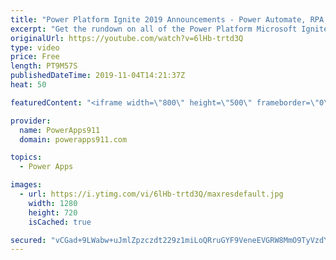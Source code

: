 ```yaml
---
title: "Power Platform Ignite 2019 Announcements - Power Automate, RPA, PBI Security, and more"
excerpt: "Get the rundown on all of the Power Platform Microsoft Ignite 2019 announcements.   Power Automate and Power Apps RPA AI • Key phrase extraction • Language detection • Text recognition • Sentiment analysis Chat bots Teams • Company app gallery, pin to left rail • More triggers and actions • Adaptive"
originalUrl: https://youtube.com/watch?v=6lHb-trtd3Q
type: video
price: Free
length: PT9M57S
publishedDateTime: 2019-11-04T14:21:37Z
heat: 50

featuredContent: "<iframe width=\"800\" height=\"500\" frameborder=\"0\" src=\"https://www.youtube.com/embed/6lHb-trtd3Q\" allow=\"accelerometer; autoplay; encrypted-media; gyroscope; picture-in-picture\" allowfullscreen></iframe>"

provider:
  name: PowerApps911
  domain: powerapps911.com

topics:
  - Power Apps

images:
  - url: https://i.ytimg.com/vi/6lHb-trtd3Q/maxresdefault.jpg
    width: 1280
    height: 720
    isCached: true

secured: "vCGad+9LWabw+uJmlZpzczdt229z1miLoQRruGYF9VeneEVGRW8MmO9TyVzdYgZf7qtg2RslqPK4FOg2NopY/Lk/5y6t5Ol26FH1UPgpbEXH98KvKau9l/0k+GejxWEX81opq9wh9f+24d1A9EriPtWGSe5/hfhXby8vqmsrQg4Lxt7EgbnaWj1TYoBxxbibVvD1kY83aMX7R+9GvMDrxurd+UvV9qIQKWZs3LRGvCbTbEfG0m7jTv8PAscZKLZENodldLQpVfLW7Ywhu994d8ZU91SgsTjwHhzYgZK2Q/g+QeZwCL6nMwZuub44nLysJdH0QRhizLAp+fOSIISf4agdF9kFdaj0WHVSTB9EOZXBAjZ0WGq1A9zzAbvTOgrAvzx/77cSYKOBGnD3yi4GjhQQOOgGxKVKB827x1xcPpE=;I/OwqtJH3uWrDn0ZQcN5VQ=="
---
```


